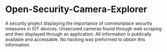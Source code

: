 # Open-Security-Camera-Explorer

A security project displaying the importance of commonplace security measures in IOT devices. Unsecured cameras found through web scraping and then displayed through an application. All information is publically available and accessable. No hacking was preformed to obtain this information.
